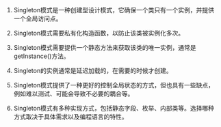 

1. Singleton模式是一种创建型设计模式，它确保一个类只有一个实例，并提供一个全局访问点。

2. Singleton模式需要私有化构造函数，以防止该类被实例化多次。

3. Singleton模式需要提供一个静态方法来获取该类的唯一实例，通常是getInstance()方法。

4. Singleton的实例通常是延迟加载的，在需要的时候才创建。

5. Singleton模式提供了一种更好的控制全局状态的方式，但也具有一些缺点，例如难以测试、可能会导致不必要的耦合等。

6. Singleton模式有多种实现方式，包括静态字段、枚举、内部类等。选择哪种方式取决于具体需求以及编程语言的特性。